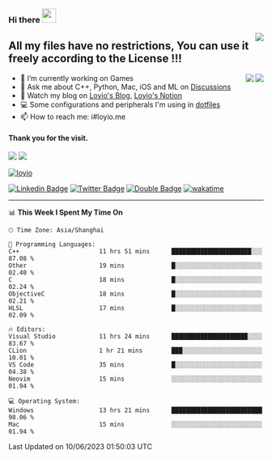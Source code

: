 <h3 align="left">Hi there <img src="https://media.giphy.com/media/hvRJCLFzcasrR4ia7z/giphy.gif" width="28"></h3>
<a align="right" href="https://github.com/loyio/loyio/blob/master/STAR/README.md"><img align="right" src="https://img.shields.io/badge/LOYIO-STAR-green" /></a>

## All my files have no restrictions, You can use it freely according to the License !!!

<a href="https://github.com/loyio#gh-light-mode-only">
     <img align="right"  src="https://loy-readme.vercel.app/api/top-langs/?username=loyio&langs_count=6&hide=css,html,jupyter%20notebook" />
</a>

<a href="https://github.com/loyio#gh-dark-mode-only">
  <img align="right"  src="https://loy-readme.vercel.app/api/top-langs/?username=loyio&langs_count=6&theme=slateorange&hide=css,html,jupyter%20notebook" />
</a>



- 🔭 I’m currently working on Games
- 💬 Ask me about C++, Python, Mac, iOS and ML on [Discussions](https://github.com/loyio/blog/discussions)
- 📔 Watch my blog on [Loyio's Blog](https://loyio.me), [Loyio's Notion](https://loyio.notion.site/loyio/Loyio-s-Dashboard-2f56bd29222a445ea9d9e8802a1ac83b)
- 💻 Some configurations and peripherals I'm using in [dotfiles](https://github.com/loyio/dotfiles)
- 📫 How to reach me: i#loyio.me


#### Thank you for the visit.
<img src="http://profile-counter.glitch.me/loyio/count.svg" />

<img src="https://loy-readme.vercel.app/api?username=loyio&show_icons=true&hide=stars&include_all_commits=true&hide_title=true&theme=slateorange" />

     

[![loyio](https://github-profile-trophy.vercel.app/?username=loyio&theme=onedark&column=4)](https://github.com/loyio)

[![Linkedin Badge](https://img.shields.io/badge/-@loyio-0077b5?style=flat-square&logo=Linkedin&logoColor=white&labelColor=0077b5&link=https://www.linkedin.com/in/loyio-hex-363172158/)](https://www.linkedin.com/in/loyio-hex-363172158/)
[![Twitter Badge](https://img.shields.io/badge/-@loyiome-1ca0f1?style=flat-square&labelColor=1ca0f1&logo=twitter&logoColor=white&link=https://twitter.com/loyiome)](https://twitter.com/loyiome)
[![Double Badge](https://img.shields.io/badge/@loyio-007722?style=flat&logo=Douban&logoColor=white)](https://www.douban.com/people/susmote)
[![wakatime](https://wakatime.com/badge/user/c0ddc104-5a20-41d1-ab9a-c4d9ea20a4d9.svg)](https://wakatime.com/@c0ddc104-5a20-41d1-ab9a-c4d9ea20a4d9)

-------
<!--START_SECTION:waka-->
📊 **This Week I Spent My Time On** 

```text
🕑︎ Time Zone: Asia/Shanghai

💬 Programming Languages: 
C++                      11 hrs 51 mins      ██████████████████████░░░   87.08 % 
Other                    19 mins             █░░░░░░░░░░░░░░░░░░░░░░░░   02.40 % 
C                        18 mins             █░░░░░░░░░░░░░░░░░░░░░░░░   02.24 % 
ObjectiveC               18 mins             █░░░░░░░░░░░░░░░░░░░░░░░░   02.21 % 
HLSL                     17 mins             █░░░░░░░░░░░░░░░░░░░░░░░░   02.09 % 

🔥 Editors: 
Visual Studio            11 hrs 24 mins      █████████████████████░░░░   83.67 % 
CLion                    1 hr 21 mins        ███░░░░░░░░░░░░░░░░░░░░░░   10.01 % 
VS Code                  35 mins             █░░░░░░░░░░░░░░░░░░░░░░░░   04.38 % 
Neovim                   15 mins             ░░░░░░░░░░░░░░░░░░░░░░░░░   01.94 % 

💻 Operating System: 
Windows                  13 hrs 21 mins      █████████████████████████   98.06 % 
Mac                      15 mins             ░░░░░░░░░░░░░░░░░░░░░░░░░   01.94 % 
```


 Last Updated on 10/06/2023 01:50:03 UTC
<!--END_SECTION:waka-->
